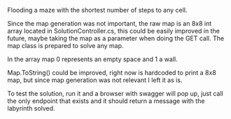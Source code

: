 Flooding a maze with the shortest number of steps to any cell.

Since the map generation was not important, the raw map is an 8x8 int array located in SolutionController.cs, this could be easily improved in the future, maybe taking the map as a parameter when doing the GET call. The map class is prepared to solve any map.

In the array map 0 represents an empty space and 1 a wall.

Map.ToString() could be improved, right now is hardcoded to print a 8x8 map, but since map generation was not relevant I left it as is.

To test the solution, run it and a browser with swagger will pop up, just call the only endpoint that exists and it should return a message with the labyrinth solved.
